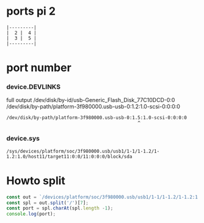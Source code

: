 


# ports pi 2
```
|---------|
|  2 |  4 |
|  3 |  5 |
|---------|
```


# port number

### device.DEVLINKS

full output
/dev/disk/by-id/usb-Generic_Flash_Disk_77C10DCD-0:0 /dev/disk/by-path/platform-3f980000.usb-usb-0:1.2:1.0-scsi-0:0:0:0



``` 
/dev/disk/by-path/platform-3f980000.usb-usb-0:1.5:1.0-scsi-0:0:0:0
                                                ^
```

### device.sys

```
/sys/devices/platform/soc/3f980000.usb/usb1/1-1/1-1.2/1-1.2:1.0/host11/target11:0:0/11:0:0:0/block/sda
```


# Howto split

```javascript
const out = `/devices/platform/soc/3f980000.usb/usb1/1-1/1-1.2/1-1.2:1.0/host5/target5:0:0/5:0:0:0/block/sda`
const spl = out.split('/')[7];
const port = spl.charAt(spl.length -1);
console.log(port);
```
